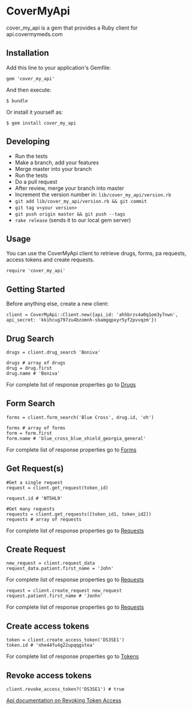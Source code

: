# CoverMyApi

cover_my_api is a gem that provides a Ruby client for api.covermymeds.com

## Installation

Add this line to your application's Gemfile:

    gem 'cover_my_api'

And then execute:

    $ bundle

Or install it yourself as:

    $ gem install cover_my_api

## Developing
 - Run the tests
 - Make a branch, add your features
 - Merge master into your branch
 - Run the tests
 - Do a pull request
 - After review, merge your branch into master
 - Increment the version number in: `lib/cover_my_api/version.rb`
 - `git add lib/cover_my_api/version.rb && git commit`
 - `git tag v<your version>`
 - `git push origin master && git push --tags`
 - `rake release` (sends it to our local gem server)

## Usage

You can use the CoverMyApi client to retrieve drugs, forms, pa requests, access tokens and create requests.

    require 'cover_my_api'

## Getting Started

Before anything else, create a new client:

    client = CoverMyApi::Client.new({api_id: 'ahhbrzs4a0q1om3y7nwn', api_secret: 'kkihcug797zu4bzomnh-sbamgqpxyr5yf2pvvqzm'})
    
## Drug Search

    drugs = client.drug_search 'Boniva'
    
    drugs # array of drugs
    drug = drug.first
    drug.name # 'Boniva'
    
For complete list of response properties go to [Drugs]( https://api.covermymeds.com/#drugs)
 
 
## Form Search

    forms = client.form_search('Blue Cross', drug.id, 'oh')
    
    forms # array of forms
    form = form.first
    form.name # 'blue_cross_blue_shield_georgia_general'
    
For complete list of response properties go to [Forms]( https://api.covermymeds.com/#forms)

## Get Request(s)

    #Get a single request
    request = client.get_request(token_id)
    
    request.id # 'NT5HL9'
    
    #Get many requests
    requests = client.get_requests([token_id1, token_id2])
    requests # array of requests
    
For complete list of response properties go to [Requests]( https://api.covermymeds.com/#requests)

    
## Create Request

    new_request = client.request_data
    request_data.patient.first_name = 'John'

For complete list of response properties go to [Requests]( https://api.covermymeds.com/#requests)

    request = client.create_request new_request
    request.patient.first_name # 'Jonhn'

For complete list of response properties go to [Requests]( https://api.covermymeds.com/#requests)
  
  
## Create access tokens

    token = client.create_access_token('DS3SE1')
    token.id # 'nhe44fu4g22upqqgstea'
    
For complete list of response properties go to [Tokens]( https://api.covermymeds.com/#requeststokens)
 
## Revoke access tokens

    client.revoke_access_token?('DS3SE1') # true

[Api documentation on Revoking Token Access]( https://api.covermymeds.com/#deleting-a-request)
 
